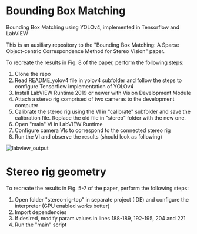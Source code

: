 # Bounding Box Matching
Bounding Box Matching using YOLOv4, implemented in Tensorflow and LabVIEW

This is an auxiliary repository to the "Bounding Box Matching: A Sparse Object-centric
Correspondence Method for Stereo Vision" paper.

To recreate the results in Fig. 8 of the paper, perform the following steps:
1) Clone the repo
2) Read README_yolov4 file in yolov4 subfolder and follow the steps to configure Tensorflow implementation of YOLOv4
3) Install LabVIEW Runtime 2019 or newer with Vision Development Module
4) Attach a stereo rig comprised of two cameras to the development computer
5) Calibrate the stereo rig using the VI in "calibrate" subfolder and save the calibration file. Replace the old file in "stereo" folder with the new one.
6) Open "main" VI in LabVIEW Runtime
7) Configure camera VIs to correspond to the connected stereo rig
8) Run the VI and observe the results (should look as following)

![labview_output](https://user-images.githubusercontent.com/84905798/130624333-8f28241f-4ef4-4b04-810d-ff4479111d93.png)

# Stereo rig geometry
To recreate the results in Fig. 5-7 of the paper, perform the following steps:
1) Open folder "stereo-rig-top" in separate project (IDE) and configure the interpreter (GPU enabled works better)
2) Import dependencies
3) If desired, modify param values in lines 188-189, 192-195, 204 and 221
4) Run the "main" script
